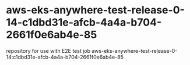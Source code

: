 # aws-eks-anywhere-test-release-0-14-c1dbd31e-afcb-4a4a-b704-2661f0e6ab4e-85
repository for use with E2E test job aws-eks-anywhere-test-release-0-14:c1dbd31e-afcb-4a4a-b704-2661f0e6ab4e-85
